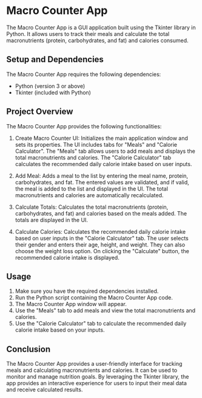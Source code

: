 # Macro Counter App

The Macro Counter App is a GUI application built using the Tkinter library in Python. It allows users to track their meals and calculate the total macronutrients (protein, carbohydrates, and fat) and calories consumed.

## Setup and Dependencies
The Macro Counter App requires the following dependencies:
- Python (version 3 or above)
- Tkinter (included with Python)

## Project Overview
The Macro Counter App provides the following functionalities:

1. Create Macro Counter UI: Initializes the main application window and sets its properties. The UI includes tabs for "Meals" and "Calorie Calculator". The "Meals" tab allows users to add meals and displays the total macronutrients and calories. The "Calorie Calculator" tab calculates the recommended daily calorie intake based on user inputs.

2. Add Meal: Adds a meal to the list by entering the meal name, protein, carbohydrates, and fat. The entered values are validated, and if valid, the meal is added to the list and displayed in the UI. The total macronutrients and calories are automatically recalculated.

3. Calculate Totals: Calculates the total macronutrients (protein, carbohydrates, and fat) and calories based on the meals added. The totals are displayed in the UI.

4. Calculate Calories: Calculates the recommended daily calorie intake based on user inputs in the "Calorie Calculator" tab. The user selects their gender and enters their age, height, and weight. They can also choose the weight loss option. On clicking the "Calculate" button, the recommended calorie intake is displayed.

## Usage
1. Make sure you have the required dependencies installed.
2. Run the Python script containing the Macro Counter App code.
3. The Macro Counter App window will appear.
4. Use the "Meals" tab to add meals and view the total macronutrients and calories.
5. Use the "Calorie Calculator" tab to calculate the recommended daily calorie intake based on your inputs.

## Conclusion
The Macro Counter App provides a user-friendly interface for tracking meals and calculating macronutrients and calories. It can be used to monitor and manage nutrition goals. By leveraging the Tkinter library, the app provides an interactive experience for users to input their meal data and receive calculated results.